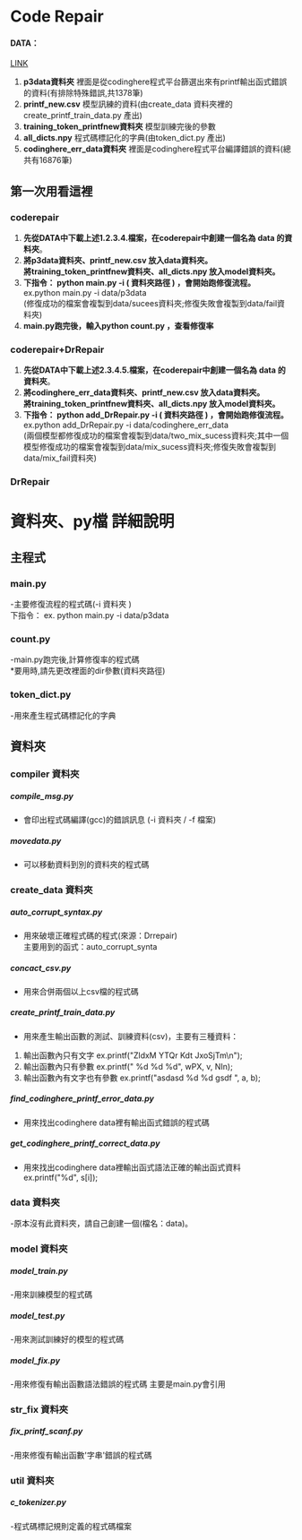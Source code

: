 # Code Repair

#### DATA：
[LINK](https://drive.google.com/drive/folders/1NfAx5mKUyAcAq9oc7q_1CW1UYczY8UuK?usp=sharing)<br>

1. **p3data資料夾** 裡面是從codinghere程式平台篩選出來有printf輸出函式錯誤的資料(有排除特殊錯誤,共1378筆)  
2. **printf_new.csv** 模型訊練的資料(由create_data 資料夾裡的create_printf_train_data.py 產出)  
3. **training_token_printfnew資料夾** 模型訓練完後的參數
4. **all_dicts.npy** 程式碼標記化的字典(由token_dict.py 產出)  
5. **codinghere_err_data資料夾** 裡面是codinghere程式平台編譯錯誤的資料(總共有16876筆)

## 第一次用看這裡
### coderepair
1. **先從DATA中下載上述1.2.3.4.檔案，在coderepair中創建一個名為 data 的資料夾**。<br>
2. **將p3data資料夾、printf_new.csv 放入data資料夾。**  <br>
**將training_token_printfnew資料夾、all_dicts.npy 放入model資料夾。**<br>
3. **下指令： python main.py -i ( 資料夾路徑 ) ，會開始跑修復流程。** ex.python main.py -i data/p3data<br> 
(修復成功的檔案會複製到data/sucees資料夾;修復失敗會複製到data/fail資料夾)<br> 
4. **main.py跑完後，輸入python count.py ，查看修復率**<br>  
### coderepair+DrRepair
1. **先從DATA中下載上述2.3.4.5.檔案，在coderepair中創建一個名為 data 的資料夾**。<br>
2. **將codinghere_err_data資料夾、printf_new.csv 放入data資料夾。** <br>
**將training_token_printfnew資料夾、all_dicts.npy 放入model資料夾。**<br>
3. **下指令： python add_DrRepair.py -i ( 資料夾路徑 ) ，會開始跑修復流程。** <br>
ex.python add_DrRepair.py -i data/codinghere_err_data<br> 
(兩個模型都修復成功的檔案會複製到data/two_mix_sucess資料夾;其中一個模型修復成功的檔案會複製到data/mix_sucess資料夾;修復失敗會複製到data/mix_fail資料夾)<br> 

### DrRepair



# 資料夾、py檔 詳細說明

## 主程式

### main.py
-主要修復流程的程式碼(-i 資料夾 )<br>
下指令： ex. python main.py -i data/p3data
### count.py 
-main.py跑完後,計算修復率的程式碼<br>
*要用時,請先更改裡面的dir參數(資料夾路徑)
### token_dict.py
-用來產生程式碼標記化的字典


## 資料夾

### compiler 資料夾
##### compile_msg.py 
- 會印出程式碼編譯(gcc)的錯誤訊息 (-i 資料夾 / -f 檔案)

##### movedata.py 
- 可以移動資料到別的資料夾的程式碼

### create_data 資料夾
##### auto_corrupt_syntax.py
 - 用來破壞正確程式碼的程式(來源：Drrepair) <br>
 主要用到的函式：auto_corrupt_synta

##### concact_csv.py 
- 用來合併兩個以上csv檔的程式碼

##### create_printf_train_data.py 
- 用來產生輸出函數的測試、訓練資料(csv)，主要有三種資料：<br>
1. 輸出函數內只有文字 ex.printf("ZldxM YTQr Kdt JxoSjTm\n");<br>
2. 輸出函數內只有參數 ex.printf(" %d %d %d", wPX, v, NIn);<br>
3. 輸出函數內有文字也有參數 ex.printf("asdasd %d %d gsdf ", a, b);

 ##### find_codinghere_printf_error_data.py
 - 用來找出codinghere data裡有輸出函式錯誤的程式碼


 ##### get_codinghere_printf_correct_data.py
 - 用來找出codinghere data裡輸出函式語法正確的輸出函式資料
 ex.printf("%d", s[i]);

### data 資料夾
-原本沒有此資料夾，請自己創建一個(檔名：data)。


### model 資料夾 


##### model_train.py
-用來訓練模型的程式碼

##### model_test.py
-用來測試訓練好的模型的程式碼

##### model_fix.py
-用來修復有輸出函數語法錯誤的程式碼
主要是main.py會引用

### str_fix 資料夾
##### fix_printf_scanf.py
-用來修復有輸出函數'字串'錯誤的程式碼

### util 資料夾
##### c_tokenizer.py
-程式碼標記規則定義的程式碼檔案

